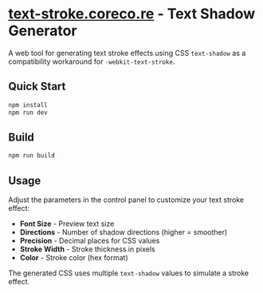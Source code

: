 # [text-stroke.coreco.re](https://text-stroke.coreco.re) - Text Shadow Generator

A web tool for generating text stroke effects using CSS `text-shadow` as a compatibility workaround for `-webkit-text-stroke`.

## Quick Start

```bash
npm install
npm run dev
```

## Build

```bash
npm run build
```

## Usage

Adjust the parameters in the control panel to customize your text stroke effect:

- **Font Size** - Preview text size
- **Directions** - Number of shadow directions (higher = smoother)
- **Precision** - Decimal places for CSS values
- **Stroke Width** - Stroke thickness in pixels
- **Color** - Stroke color (hex format)

The generated CSS uses multiple `text-shadow` values to simulate a stroke effect.
